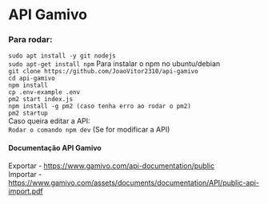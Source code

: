 # API Gamivo

### Para rodar:

`sudo apt install -y git nodejs`  
`sudo apt-get install npm` Para instalar o npm no ubuntu/debian  
`git clone https://github.com/JoaoVitor2310/api-gamivo`  
`cd api-gamivo`  
`npm install`  
`cp .env-example .env`  
`pm2 start index.js`  
`npm install -g pm2 (caso tenha erro ao rodar o pm2)`  
`pm2 startup`  
Caso queira editar a API:  
`Rodar o comando npm dev` (Se for modificar a API)  

#### Documentação API Gamivo

Exportar - https://www.gamivo.com/api-documentation/public  
Importar - https://www.gamivo.com/assets/documents/documentation/API/public-api-import.pdf
